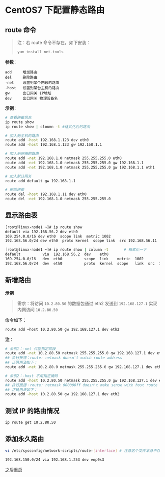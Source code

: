 # CentOS7 下配置静态路由

## route 命令

> 注：若 route 命令不存在，如下安装：
> 
> ```bash
> yum install net-tools
> ```

**参数**：

```
add     增加路由
del     删除路由
-net    设置到某个网段的路由
-host   设置到某台主机的路由
gw      出口网关 IP地址
dev     出口网关 物理设备名
```

**示例**：

```bash
# 查看路由信息
ip route show
ip route show | cloumn -t #格式化后的路由

# 加入到主机的路由
route add -host 192.168.1.123 dev eth0
route add -host 192.168.1.123 gw 192.168.1.1

# 加入到网络的路由
route add -net 192.168.1.0 netmask 255.255.255.0 eth0
route add -net 192.168.1.0 netmask 255.255.255.0 gw 192.168.1.1
route add -net 192.168.1.0 netmask 255.255.255.0 gw 192.168.1.1 eth1

# 加入默认网关
route add default gw 192.168.1.1

# 删除路由
route del -host 192.168.1.11 dev eth0
route del -net 192.168.1.0 netmask 255.255.255.0
```

## 显示路由表

```bash
[root@linux-node1 ~]# ip route show 
default via 192.168.56.2 dev eth0 
169.254.0.0/16 dev eth0  scope link  metric 1002 
192.168.56.0/24 dev eth0  proto kernel  scope link  src 192.168.56.11

[root@linux-node1 ~]# ip route show | column -t       # 格式化一下
default          via  192.168.56.2  dev    eth0
169.254.0.0/16   dev  eth0          scope  link    metric  1002
192.168.56.0/24  dev  eth0          proto  kernel  scope   link  src  192.168.56.1
```

## 新增路由

**示例**

> 需求：将访问 `10.2.80.50` 的数据包通过 eth2 发送到 `192.168.127.1` 实现内网访问 `10.2.80.50`

命令如下：

```bash
route add –host 10.2.80.50 gw 192.168.127.1 dev eth2
```

**注**：

```bash
# 示例1：-net 只能指定网段
route add -net 10.2.80.50 netmask 255.255.255.0 gw 192.168.127.1 dev eth2
## 执行报错：route: netmask doesn't match route address
## 正确用法如下：
route add -net 10.2.80.0 netmask 255.255.255.0 gw 192.168.127.1 dev eth2

# 示例2：-host 不用指定掩码
route add -host 10.2.80.50 netmask 255.255.255.0 gw 192.168.127.1 dev eth2
## 执行报错：route: netmask 000000ff doesn't make sense with host route
## 正确用法如下：
route add -host 10.2.80.50 gw 192.168.127.1 dev eth2
```

## 测试 IP 的路由情况

```bash
ip route get 10.2.80.50
```

## 添加永久路由

```bash
vi /etc/sysconfig/network-scripts/route-[interface] # 注意这个文件本身不存在，需要创建。interface是硬件文件

192.168.150.0/24 via 192.168.1.253 dev enp0s3
```

之后重启